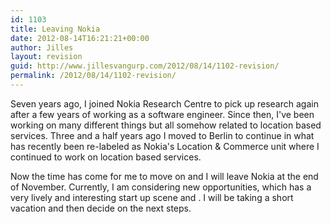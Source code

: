 ```yaml
---
id: 1103
title: Leaving Nokia
date: 2012-08-14T16:21:21+00:00
author: Jilles
layout: revision
guid: http://www.jillesvangurp.com/2012/08/14/1102-revision/
permalink: /2012/08/14/1102-revision/
---
```

Seven years ago, I joined Nokia Research Centre to pick up research again after a few years of working as a software engineer. Since then, I've been working on many different things but all somehow related to location based services. Three and a half years ago I moved to Berlin to continue in what has recently been re-labeled as Nokia's Location &amp; Commerce unit where I continued to work on location based services.

Now the time has come for me to move on and I will leave Nokia at the end of November. Currently, I am considering new opportunities, which has a very lively and interesting start up scene and . I will be taking a short vacation and then decide on the next steps.